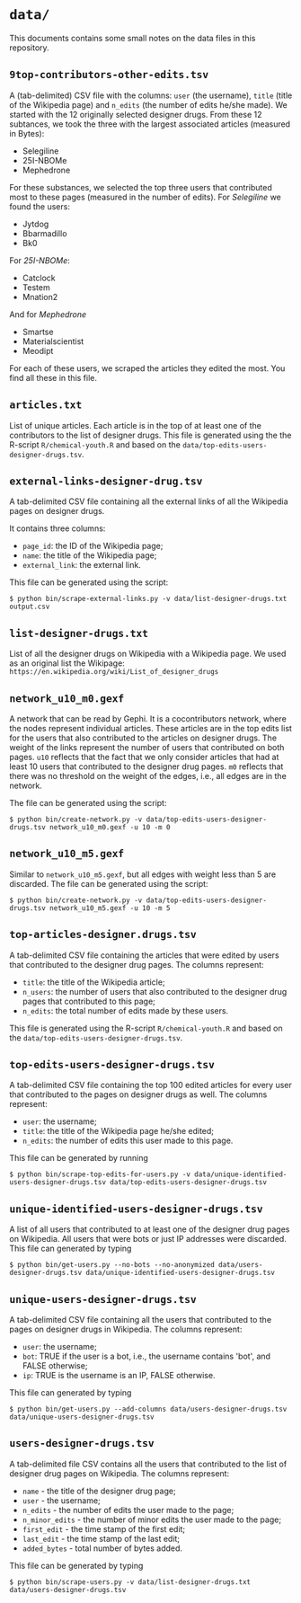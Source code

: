 `data/`
=======

This documents contains some small notes on the data files in this repository. 

`9top-contributors-other-edits.tsv` 
-----------------------------------

A (tab-delimited) CSV file with the columns: `user` (the username), `title` (title of the Wikipedia page) and `n_edits` (the number of edits he/she made). We started with the 12 originally selected designer drugs. From these 12 subtances, we took the three with the largest associated articles (measured in Bytes): 

* Selegiline
* 25I-NBOMe
* Mephedrone

For these substances, we selected the top three users that contributed most to these pages (measured in the number of edits). For *Selegiline* we found the users: 

* Jytdog
* Bbarmadillo
* Bk0

For *25I-NBOMe*:

* Catclock
* Testem
* Mnation2
    
And for *Mephedrone*

* Smartse
* Materialscientist
* Meodipt

For each of these users, we scraped the articles they edited the most. You find all these in this file. 


`articles.txt`
--------------

List of unique articles. Each article is in the top of at least one of the contributors to the list of designer drugs. This file is generated using the 
the R-script `R/chemical-youth.R` and based on the `data/top-edits-users-designer-drugs.tsv`.

`external-links-designer-drug.tsv`
----------------------------------

A tab-delimited CSV file containing all the external links of all the Wikipedia pages on designer drugs. 

It contains three columns: 

* `page_id`: the ID of the Wikipedia page; 
* `name`: the title of the Wikipedia page; 
* `external_link`: the external link. 

This file can be generated using the script: 

    $ python bin/scrape-external-links.py -v data/list-designer-drugs.txt output.csv 

`list-designer-drugs.txt`
-------------------------

List of all the designer drugs on Wikipedia with a Wikipedia page. We used as an original list the Wikipage: `https://en.wikipedia.org/wiki/List_of_designer_drugs`

`network_u10_m0.gexf`
---------------------

A network that can be read by Gephi. It is a cocontributors network, where the nodes represent individual articles. These articles are in the top edits list for the users that also contributed to the articles on designer drugs. The weight of the links represent the number of users that contributed on both pages. `u10` reflects that the fact that we only consider articles that had at least 10 users that contributed to the designer drug pages. `m0` reflects that there was no threshold on the weight of the edges, i.e., all edges are in the network. 

The file can be generated using the script: 

    $ python bin/create-network.py -v data/top-edits-users-designer-drugs.tsv network_u10_m0.gexf -u 10 -m 0


`network_u10_m5.gexf`
---------------------

Similar to `network_u10_m5.gexf`, but all edges with weight less than 5 are discarded. The file can be generated using the script: 

    $ python bin/create-network.py -v data/top-edits-users-designer-drugs.tsv network_u10_m5.gexf -u 10 -m 5

`top-articles-designer.drugs.tsv`
---------------------------------

A tab-delimited CSV file containing the articles that were edited by users that contributed to the designer drug pages. The columns represent: 

* `title`: the title of the Wikipedia article; 
* `n_users`: the number of users that also contributed to the designer drug pages that contributed to this page; 
* `n_edits`: the total number of edits made by these users. 

This file is generated using the R-script `R/chemical-youth.R` and based on the `data/top-edits-users-designer-drugs.tsv`.

`top-edits-users-designer-drugs.tsv`
------------------------------------

A tab-delimited CSV file containing the top 100 edited articles for every user that contributed to the pages on designer drugs as well. The columns represent: 

* `user`: the username; 
* `title`: the title of the Wikipedia page he/she edited; 
* `n_edits`: the number of edits this user made to this page.

This file can be generated by running

    $ python bin/scrape-top-edits-for-users.py -v data/unique-identified-users-designer-drugs.tsv data/top-edits-users-designer-drugs.tsv

`unique-identified-users-designer-drugs.tsv`
--------------------------------------------

A list of all users that contributed to at least one of the designer drug pages on Wikipedia. All users that were bots or just IP addresses were discarded. This file can generated by typing

    $ python bin/get-users.py --no-bots --no-anonymized data/users-designer-drugs.tsv data/unique-identified-users-designer-drugs.tsv


`unique-users-designer-drugs.tsv`
---------------------------------

A tab-delimited CSV file containing all the users that contributed to the pages on designer drugs in Wikipedia. The columns represent: 

* `user`: the username; 
* `bot`: TRUE if the user is a bot, i.e., the username contains 'bot', and FALSE otherwise; 
* `ip`: TRUE is the username is an IP, FALSE otherwise. 

This file can generated by typing

    $ python bin/get-users.py --add-columns data/users-designer-drugs.tsv data/unique-users-designer-drugs.tsv

`users-designer-drugs.tsv`
--------------------------

A tab-delimited file CSV contains all the users that contributed to the list of designer drug pages on Wikipedia. The columns represent: 

* `name` - the title of the designer drug page; 
* `user` - the username;     
* `n_edits` - the number of edits the user made to the page; 
* `n_minor_edits` - the number of minor edits the user made to the page;   
* `first_edit` - the time stamp of the first edit;
* `last_edit` - the time stamp of the last edit;   
* `added_bytes` - total number of bytes added. 

This file can be generated by typing

    $ python bin/scrape-users.py -v data/list-designer-drugs.txt data/users-designer-drugs.tsv 


